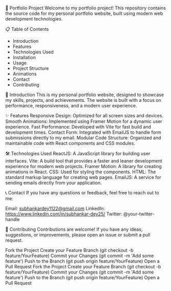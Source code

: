 🌟 Portfolio Project
Welcome to my portfolio project! This repository contains the source code for my personal portfolio website, built using modern web development technologies.

📋 Table of Contents
- Introduction
- Features
- Technologies Used
- Installation
- Usage
- Project Structure
- Animations
- Contact
- Contributing

🚀 Introduction
This is my personal portfolio website, designed to showcase my skills, projects, and achievements. The website is built with a focus on performance, responsiveness, and a modern user experience.

✨ Features
Responsive Design: Optimized for all screen sizes and devices.
Smooth Animations: Implemented using Framer Motion for a dynamic user experience.
Fast Performance: Developed with Vite for fast build and development times.
Contact Form: Integrated with EmailJS to handle form submissions directly to my email.
Modular Code Structure: Organized and maintainable code with React components and CSS modules.

🛠 Technologies Used
ReactJS: A JavaScript library for building user interfaces.
Vite: A build tool that provides a faster and leaner development experience for modern web projects.
Framer Motion: A library for creating animations in React.
CSS: Used for styling the components.
HTML: The standard markup language for creating web pages.
EmailJS: A service for sending emails directly from your application.

📞 Contact
If you have any questions or feedback, feel free to reach out to me:

Email: subhankardey1122@gmail.com
LinkedIn: https://www.linkedin.com/in/subhankar-dey25/
Twitter: @your-twitter-handle

🤝 Contributing
Contributions are welcome! If you have any ideas, suggestions, or improvements, please open an issue or submit a pull request.

Fork the Project
Create your Feature Branch (git checkout -b feature/YourFeature)
Commit your Changes (git commit -m 'Add some feature')
Push to the Branch (git push origin feature/YourFeature)
Open a Pull Request
Fork the Project
Create your Feature Branch (git checkout -b feature/YourFeature)
Commit your Changes (git commit -m 'Add some feature')
Push to the Branch (git push origin feature/YourFeature)
Open a Pull Request

